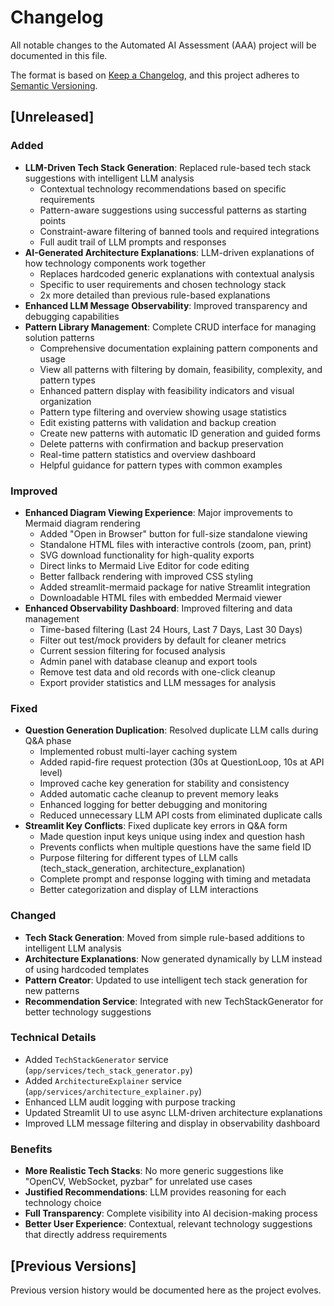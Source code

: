 # Changelog

All notable changes to the Automated AI Assessment (AAA) project will be documented in this file.

The format is based on [Keep a Changelog](https://keepachangelog.com/en/1.0.0/),
and this project adheres to [Semantic Versioning](https://semver.org/spec/v2.0.0.html).

## [Unreleased]

### Added
- **LLM-Driven Tech Stack Generation**: Replaced rule-based tech stack suggestions with intelligent LLM analysis
  - Contextual technology recommendations based on specific requirements
  - Pattern-aware suggestions using successful patterns as starting points
  - Constraint-aware filtering of banned tools and required integrations
  - Full audit trail of LLM prompts and responses
- **AI-Generated Architecture Explanations**: LLM-driven explanations of how technology components work together
  - Replaces hardcoded generic explanations with contextual analysis
  - Specific to user requirements and chosen technology stack
  - 2x more detailed than previous rule-based explanations
- **Enhanced LLM Message Observability**: Improved transparency and debugging capabilities
- **Pattern Library Management**: Complete CRUD interface for managing solution patterns
  - Comprehensive documentation explaining pattern components and usage
  - View all patterns with filtering by domain, feasibility, complexity, and pattern types
  - Enhanced pattern display with feasibility indicators and visual organization
  - Pattern type filtering and overview showing usage statistics
  - Edit existing patterns with validation and backup creation
  - Create new patterns with automatic ID generation and guided forms
  - Delete patterns with confirmation and backup preservation
  - Real-time pattern statistics and overview dashboard
  - Helpful guidance for pattern types with common examples

### Improved
- **Enhanced Diagram Viewing Experience**: Major improvements to Mermaid diagram rendering
  - Added "Open in Browser" button for full-size standalone viewing
  - Standalone HTML files with interactive controls (zoom, pan, print)
  - SVG download functionality for high-quality exports
  - Direct links to Mermaid Live Editor for code editing
  - Better fallback rendering with improved CSS styling
  - Added streamlit-mermaid package for native Streamlit integration
  - Downloadable HTML files with embedded Mermaid viewer
- **Enhanced Observability Dashboard**: Improved filtering and data management
  - Time-based filtering (Last 24 Hours, Last 7 Days, Last 30 Days)
  - Filter out test/mock providers by default for cleaner metrics
  - Current session filtering for focused analysis
  - Admin panel with database cleanup and export tools
  - Remove test data and old records with one-click cleanup
  - Export provider statistics and LLM messages for analysis

### Fixed
- **Question Generation Duplication**: Resolved duplicate LLM calls during Q&A phase
  - Implemented robust multi-layer caching system
  - Added rapid-fire request protection (30s at QuestionLoop, 10s at API level)
  - Improved cache key generation for stability and consistency
  - Added automatic cache cleanup to prevent memory leaks
  - Enhanced logging for better debugging and monitoring
  - Reduced unnecessary LLM API costs from eliminated duplicate calls
- **Streamlit Key Conflicts**: Fixed duplicate key errors in Q&A form
  - Made question input keys unique using index and question hash
  - Prevents conflicts when multiple questions have the same field ID
  - Purpose filtering for different types of LLM calls (tech_stack_generation, architecture_explanation)
  - Complete prompt and response logging with timing and metadata
  - Better categorization and display of LLM interactions

### Changed
- **Tech Stack Generation**: Moved from simple rule-based additions to intelligent LLM analysis
- **Architecture Explanations**: Now generated dynamically by LLM instead of using hardcoded templates
- **Pattern Creator**: Updated to use intelligent tech stack generation for new patterns
- **Recommendation Service**: Integrated with new TechStackGenerator for better technology suggestions

### Technical Details
- Added `TechStackGenerator` service (`app/services/tech_stack_generator.py`)
- Added `ArchitectureExplainer` service (`app/services/architecture_explainer.py`)
- Enhanced LLM audit logging with purpose tracking
- Updated Streamlit UI to use async LLM-driven architecture explanations
- Improved LLM message filtering and display in observability dashboard

### Benefits
- **More Realistic Tech Stacks**: No more generic suggestions like "OpenCV, WebSocket, pyzbar" for unrelated use cases
- **Justified Recommendations**: LLM provides reasoning for each technology choice
- **Full Transparency**: Complete visibility into AI decision-making process
- **Better User Experience**: Contextual, relevant technology suggestions that directly address requirements

## [Previous Versions]

Previous version history would be documented here as the project evolves.